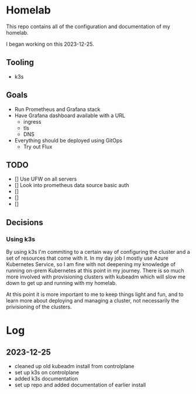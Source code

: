 # Homelab

This repo contains all of the configuration and documentation of my homelab.

I began working on this 2023-12-25.

## Tooling

* k3s

## Goals

* Run Prometheus and Grafana stack
* Have Grafana dashboard available with a URL
  * ingress
  * tls
  * DNS
* Everything should be deployed using GitOps
  * Try out Flux

## TODO

* [] Use UFW on all servers
* [] Look into prometheus data source basic auth
* [] 
* [] 
* [] 

## Decisions

### Using k3s

By using k3s I'm commiting to a certain way of configuring the cluster and a set of resources that come with it. In my day job I mostly use Azure Kubernetes Service, so I am fine with not deepening my knowledge of running on-prem Kubernetes at this point in my journey. There is so much more involved with provisioning clusters with kubeadm which will slow me down to get up and running with my homelab.

At this point it is more important to me to keep things light and fun, and to learn more about deploying and managing a cluster, not necessarily the privisioning of the clusters.

# Log

## 2023-12-25

* cleaned up old kubeadm install from controlplane
* set up k3s on controlplane
* added k3s documentation
* set up repo and added documentation of earlier install


